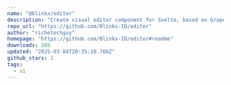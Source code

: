 ```yaml
---
name: "@blinkx/editor"
description: "Create visual editor component for Svelte, based on GrapesJS and Monaco."
repo_url: "https://github.com/Blinkx-IO/editor"
author: "richetechguy"
homepage: "https://github.com/Blinkx-IO/editor#readme"
downloads: 265
updated: "2025-03-04T20:35:10.766Z"
github_stars: 1
tags: 
  - ui
---
```

